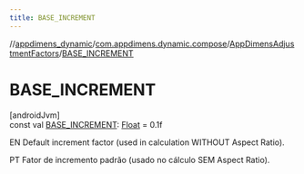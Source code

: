 ```yaml
---
title: BASE_INCREMENT
---
```

//[appdimens_dynamic](../../../index.html)/[com.appdimens.dynamic.compose](../index.html)/[AppDimensAdjustmentFactors](index.html)/[BASE_INCREMENT](-b-a-s-e_-i-n-c-r-e-m-e-n-t.html)



# BASE_INCREMENT



[androidJvm]\
const val [BASE_INCREMENT](-b-a-s-e_-i-n-c-r-e-m-e-n-t.html): [Float](https://kotlinlang.org/api/core/kotlin-stdlib/kotlin/-float/index.html) = 0.1f



EN Default increment factor (used in calculation WITHOUT Aspect Ratio).



PT Fator de incremento padrão (usado no cálculo SEM Aspect Ratio).



